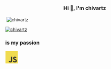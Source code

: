 <h3 align="center">Hi 👋, I'm chivartz</h3>

<p>&nbsp;<img align="center" src="https://github-readme-stats.vercel.app/api?username=chivartz&show_icons=true&locale=en" alt="chivartz" /></p
  
<p align="right"> <a href="https://twitter.com/chivartz" target="blank"><img src="https://img.shields.io/twitter/follow/chivartz?logo=twitter&style=for-the-badge" alt="chivartz" /></a> </p>

<h3 align="left">is my passion</h3>
  </a> <a href="https://developer.mozilla.org/en-US/docs/Web/JavaScript" target="_blank" rel="noreferrer"> <img src="https://raw.githubusercontent.com/devicons/devicon/master/icons/javascript/javascript-original.svg" alt="javascript" width="40" height="40"/> </a>
